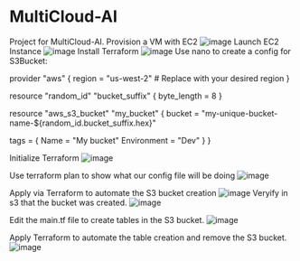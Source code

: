 # MultiCloud-AI
Project for MultiCloud-AI.
Provision a VM with EC2
![image](https://github.com/user-attachments/assets/f6f8e75c-e9a4-46cd-b480-c0cac552cb6c)
Launch EC2 Instance
![image](https://github.com/user-attachments/assets/1c208424-1f25-4ebf-ae0b-770db497a741)
Install Terraform
![image](https://github.com/user-attachments/assets/1907d4ad-3a76-4100-88b4-5b7cd224255d)
Use nano to create a config for S3Bucket:

provider "aws" {
  region = "us-west-2"  # Replace with your desired region
}

resource "random_id" "bucket_suffix" {
  byte_length = 8
}

resource "aws_s3_bucket" "my_bucket" {
  bucket = "my-unique-bucket-name-${random_id.bucket_suffix.hex}"

  tags = {
    Name        = "My bucket"
    Environment = "Dev"
  }
}

Initialize Terraform
![image](https://github.com/user-attachments/assets/aabee7cc-d647-4064-a3ad-3e7d78b10ec0)

Use terraform plan to show what our config file will be doing
![image](https://github.com/user-attachments/assets/9e9dca6f-6162-4923-9a35-9ce30f66dddd)

Apply via Terraform to automate the S3 bucket creation
![image](https://github.com/user-attachments/assets/564daa6a-4377-4b7d-b945-74ea189c95e6)
Veryify in s3 that the bucket was created.
![image](https://github.com/user-attachments/assets/7ba5e91f-c59a-4bfb-afe5-1cfc37e73bdd)

Edit the main.tf file to create tables in the S3 bucket.
![image](https://github.com/user-attachments/assets/f4697f46-cbcf-4b3b-86d3-5fce97c07e4a)

Apply Terraform to automate the table creation and remove the S3 bucket.
![image](https://github.com/user-attachments/assets/1fa6b58c-7a64-412a-a469-f6f5da42939d)
